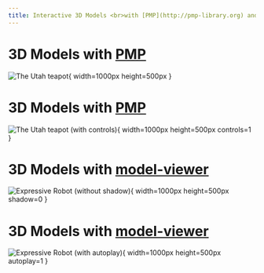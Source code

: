 ```yaml
---
title: Interactive 3D Models <br>with [PMP](http://pmp-library.org) and [model-viewer](https://modelviewer.dev/)
---
```


# 3D Models with [PMP](http://pmp-library.org)

![The Utah teapot](assets/teapot.off){ width=1000px height=500px }


# 3D Models with [PMP](http://pmp-library.org)

![The Utah teapot (with controls)](assets/teapot.off){ width=1000px height=500px controls=1 }


# 3D Models with [model-viewer](https://modelviewer.dev/)

![Expressive Robot (without shadow)](assets/robot.glb){ width=1000px height=500px shadow=0 }


# 3D Models with [model-viewer](https://modelviewer.dev/)

![Expressive Robot (with autoplay)](assets/robot.glb){ width=1000px height=500px autoplay=1 }

